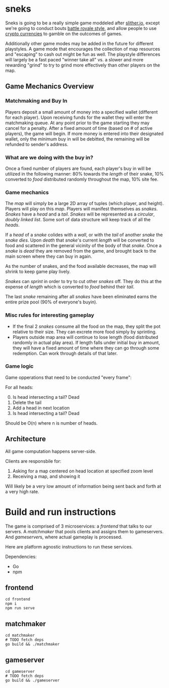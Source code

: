 # sneks

Sneks is going to be a really simple game moddeled after [slither.io](slither.io), except we're going to conduct bouts [battle royale style](https://en.wikipedia.org/wiki/Battle_royale_game), and allow people to use [crypto currencies](https://en.wikipedia.org/wiki/Cryptocurrency) to gamble on the outcomes of games.

Additionally other game modes may be added in the future for different playstyles. A game mode that encourages the collection of map resources and "escaping" to cash out might be fun as well. The playstyle differences will largely be a fast paced "winner take all" vs. a slower and more rewarding "grind" to try to grind more effectively than other players on the map.

## Game Mechanics Overview

### Matchmaking and Buy In
	
Players deposit a small amount of money into a specified wallet (different for each player). Upon receiving funds for the wallet they will enter the matchmaking queue. At any point prior to the game starting they may cancel for a penalty. After a fixed amount of time (based on # of active players), the game will begin. If more money is entered into their designated wallet, only the minimum buy in will be debitted, the remaining will be refunded to sender's address.

### What are we doing with the buy in?

Once a fixed number of players are found, each player's buy in will be utilized in the following manner: 80% towards the *length* of their snake, 10% converted to *food* distributed randomly throughout the map, 10% site fee. 

### Game mechanics

The *map* will simply be a large 2D array of tuples (which player, and height). Players will play on this *map*. Players will manifest themselves as *snakes*. *Snakes* have a *head* and a *tail*. *Snakes* will be represented as a _circular_, _doubly linked list_. Some sort of data structure will keep track of all the *heads*.

If a *head* of a *snake* colides with a *wall*, or with the *tail* of another *snake* the *snake* *dies*. Upon *death* that *snake*'s current *length* will be converted to food and scattered in the general vicinity of the body of that *snake*. Once a *snake* is *dead* they are removed from the game, and brought back to the main screen where they can buy in again. 

As the number of snakes, and the food available decreases, the map will shrink to keep game play lively.

*Snakes* can *sprint* in order to try to cut other *snakes* off. They do this at the expense of *length* which is converted to *food* behind their *tail*.

The last *snake* remaining after all *snakes* have been eliminated earns the entire prize pool (90% of everyone's buyin).

### Misc rules for interesting gameplay

+ If the final 2 *snakes* consume all the food on the map, they split the pot relative to their size. They can excrete more food simply by sprinting. 
+ Players outside map area will continue to lose length (food distributed randomly in actual play area). If length falls under initial buy in amount, they will have a fixed amount of time where they can go through some redemption. Can work through details of that later.

### Game logic

Game opperations that need to be conducted "every frame":

For all heads:

0. Is head intersecting a tail? Dead
1. Delete the tail 
2. Add a head in next location 
3. Is head intersecting a tail? Dead

Should be O(n) where n is number of heads.

## Architecture

All game computation happens server-side. 

Clients are responsbile for:
1. Asking for a map centered on head location at specified zoom level
2. Receiving a map, and showing it

Will likely be a very low amount of information being sent back and forth at a very high rate.

# Build and run instructions

The game is comprised of 3 microservices: a *frontend* that talks to our servers. A *matchmaker* that pools clients and assigns them to gameservers. And *gameserver*s, where actual gameplay is processed. 

Here are platform agnostic instructions to run these services.

Dependencies:
* Go
* npm

## frontend

```
cd frontend
npm i
npm run serve
```

## matchmaker

```
cd matchmaker
# TODO fetch deps
go build && ./matchmaker
```

## gameserver

```
cd gameserver
# TODO fetch deps
go build && ./gameserver
```
